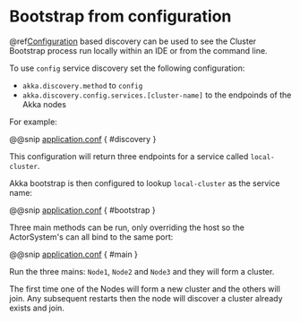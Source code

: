 # Bootstrap from configuration 

@ref[Configuration](../discovery/index.md#discovery-method-configuration) based discovery can be used to see the 
Cluster Bootstrap process run locally within an IDE or from the command line.

To use `config` service discovery set the following configuration:

* `akka.discovery.method` to `config`
* `akka.discovery.config.services.[cluster-name]` to the endpoinds of the Akka nodes

For example:

@@snip [application.conf]($management$/bootstrap-demo/local/src/main/resources/application.conf) { #discovery }

This configuration will return three endpoints for a service called `local-cluster`.

Akka bootstrap is then configured to lookup `local-cluster` as the service name:

@@snip [application.conf]($management$/bootstrap-demo/local/src/main/resources/application.conf) { #bootstrap }

Three main methods can be run, only overriding the host so the ActorSystem's can all bind to the same port:

@@snip [application.conf]($management$/bootstrap-demo/local/src/main/scala/akka/cluster/bootstrap/Main.scala) { #main }

Run the three mains: `Node1`, `Node2` and `Node3` and they will form a cluster.

The first time one of the Nodes will form a new cluster and the others will join. Any subsequent restarts
then the node will discover a cluster already exists and join.



